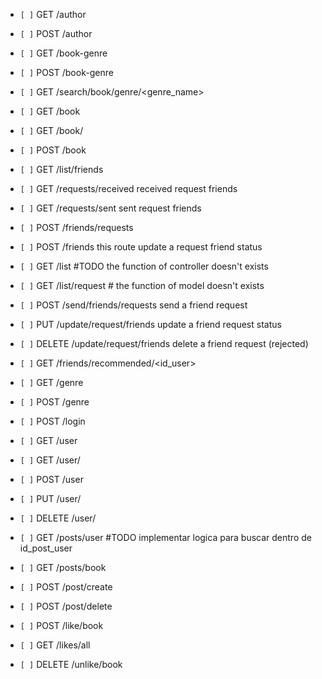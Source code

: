 - `[ ]` GET /author

- `[ ]` POST /author

- `[ ]` GET /book-genre

- `[ ]` POST /book-genre

- `[ ]` GET /search/book/genre/<genre_name>

- `[ ]` GET /book

- `[ ]` GET /book/<id>

- `[ ]` POST /book

- `[ ]` GET /list/friends

- `[ ]` GET /requests/received received request friends

- `[ ]` GET /requests/sent sent request friends

- `[ ]` POST /friends/requests

- `[ ]` POST /friends this route update a request friend status

- `[ ]` GET /list #TODO the function of controller doesn't exists

- `[ ]` GET /list/request # the function of model doesn't exists

- `[ ]` POST /send/friends/requests send a friend request

- `[ ]` PUT /update/request/friends update a friend request status

- `[ ]` DELETE /update/request/friends delete a friend request (rejected)

- `[ ]` GET /friends/recommended/<id_user>

- `[ ]` GET /genre

- `[ ]` POST /genre

- `[ ]` POST /login

- `[ ]` GET /user

- `[ ]` GET /user/<id>

- `[ ]` POST /user

- `[ ]` PUT /user/<id>

- `[ ]` DELETE /user/<id>

- `[ ]` GET /posts/user #TODO implementar logica para buscar dentro de id_post_user

- `[ ]` GET /posts/book

- `[ ]` POST /post/create

- `[ ]` POST /post/delete

- `[ ]` POST /like/book

- `[ ]` GET /likes/all

- `[ ]` DELETE /unlike/book
